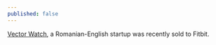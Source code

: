 ```yaml
---
published: false
---
```

[Vector Watch](link), a Romanian-English startup was recently sold to Fitbit. 
